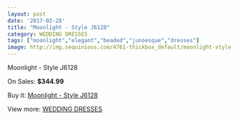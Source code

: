 ```yaml
---
layout: post
date: '2017-02-28'
title: "Moonlight - Style J6128"
category: WEDDING DRESSES
tags: ["moonlight","elegant","beaded","junoesque","dresses"]
image: http://img.sequinious.com/4761-thickbox_default/moonlight-style-j6128.jpg
---
```

Moonlight - Style J6128

On Sales: **$344.99**
<a href="https://www.sequinious.com/wedding-dresses/1994-moonlight-style-j6128.html"><amp-img layout="responsive" width="600" height="600" src="//img.sequinious.com/4761-thickbox_default/moonlight-style-j6128.jpg" alt="Moonlight - Style J6128 0" /></a>
<a href="https://www.sequinious.com/wedding-dresses/1994-moonlight-style-j6128.html"><amp-img layout="responsive" width="600" height="600" src="//img.sequinious.com/4762-thickbox_default/moonlight-style-j6128.jpg" alt="Moonlight - Style J6128 1" /></a>

Buy it: [Moonlight - Style J6128](https://www.sequinious.com/wedding-dresses/1994-moonlight-style-j6128.html "Moonlight - Style J6128")

View more: [WEDDING DRESSES](https://www.sequinious.com/2-wedding-dresses "WEDDING DRESSES")